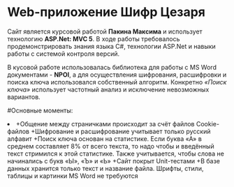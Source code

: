 # Web-приложение Шифр Цезаря
Сайт является курсовой работой **Пакина Максима** и использует технологию **ASP.Net: MVC 5**. В ходе работы требовалось продемонстрировать знания языка C#, технологии ASP.Net и навыки работы с системой контроля версий.

В кусовой работе использовалась библиотека для работы с MS Word документами - **NPOI**, а для осуществления шифрования, расшифровки и поиска ключа использовался собственный алгоритм. Конкретно *«Поиск ключа»* использует частотный анализ и исключение невозможных вариантов.

#Основные моменты:
<li>
+Общение между страничками происходит за счёт файлов Cookie-файлов
+Шифрование и расшифрование учитывает только русский алфавит
+Поиск ключа основан на статистике. Если буква «А» в среднем составляет 8% от всего текста, то надо чтобы и введённый текст стримился к этой статистике. Также учитывается, чтобы слова не начинались с букв «Ы», «Ъ» и «Ь»
+Сайт покрыт Unit-тестами
+В базе данных хранится только текст и название файла. Шрифты, стили, таблицы и картинки MS Word не требуются
</li>
